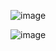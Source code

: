 ![image](https://github.com/donmany85/statistics_probability/assets/21007172/8efca5e3-7073-40db-9aa1-f693c7036230)

![image](https://github.com/donmany85/statistics_probability/assets/21007172/72ad2772-522d-43ed-84d6-93e24eb86410)
